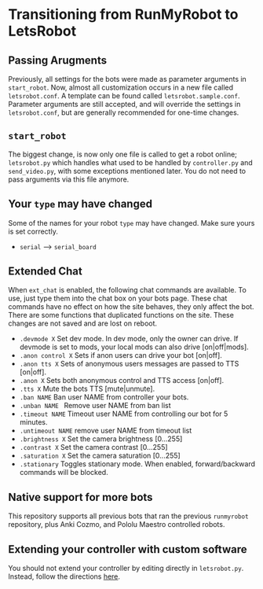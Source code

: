 # Transitioning from RunMyRobot to LetsRobot

## Passing Arugments
Previously, all settings for the bots were made as parameter arguments in `start_robot`. Now, almost all customization occurs in a new file called `letsrobot.conf`. A template can be found called `letsrobot.sample.conf`. Parameter arguments are still accepted, and will override the settings in `letsrobot.conf`, but are generally recommended for one-time changes.

## `start_robot`
The biggest change, is now only one file is called to get a robot online; `letsrobot.py` which handles what used to be handled by `controller.py` and `send_video.py`, with some exceptions mentioned later. You do not need to pass arguments via this file anymore.

## Your `type` may have changed
Some of the names for your robot `type` may have changed. Make sure yours is set correctly.
* `serial` --> `serial_board`

## Extended Chat
When `ext_chat` is enabled, the following chat commands are available. To use, just type them into the chat box on your bots page. These chat commands have no effect on how the site behaves, they only affect the bot. There are some functions that duplicated functions on the site. These changes are not saved and are lost on reboot.
* `.devmode X` Set dev mode. In dev mode, only the owner can drive. If devmode is set to mods, your local mods can also drive [on|off|mods].
* `.anon control X` Sets if anon users can drive your bot [on|off].
* `.anon tts X` Sets of anonymous users messages are passed to TTS [on|off].
* `.anon X` Sets both anonymous control and TTS access [on|off].
* `.tts X` Mute the bots TTS [mute|unmute].
* `.ban NAME` Ban user NAME from controller your bots.
* `.unban NAME ` Remove user NAME from ban list
* `.timeout NAME` Timeout user NAME from controlling our bot for 5 minutes.
* `.untimeout NAME` remove user NAME from timeout list
* `.brightness X` Set the camera brightness [0...255]
* `.contrast X` Set the camera contrast [0...255]
* `.saturation X` Set the camera saturation [0...255]
* `.stationary` Toggles stationary mode. When enabled, forward/backward commands will be blocked.

## Native support for more bots
This repository supports all previous bots that ran the previous `runmyrobot` repository, plus Anki Cozmo, and Pololu Maestro controlled robots.

## Extending your controller with custom software
You should not extend your controller by editing directly in `letsrobot.py`. Instead, follow the directions [here](https://github.com/letsrobot/letsrobot/blob/master/documentation/EXTENDING_CONTROLLER.md).
